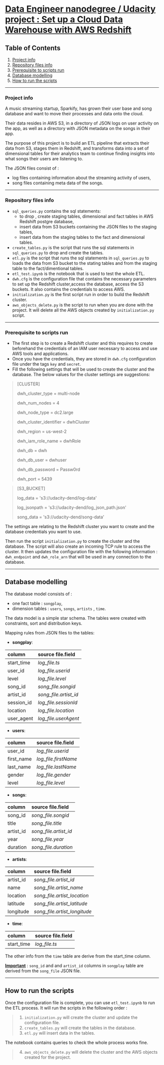 # <u>Data Engineer nanodegree / Udacity project : Set up a Cloud Data Warehouse with AWS Redshift</u>
## Table of Contents
1. [Project info](#project-info)
2. [Repository files info](#repository-files-info)
3. [Prerequisite to scripts run](#pre-requisite)
4. [Database modelling](#database-modelling)
5. [How to run the scripts](#how-to-run-the-scripts)

***

### Project info

A music streaming startup, Sparkify, has grown their user base and song database and want to move their processes and data onto the cloud.

Their data resides in AWS S3, in a directory of JSON logs on user activity on the app, as well as a directory with JSON metadata on the songs in their app.

The purpose of this project is to build an ETL pipeline that extracts their data from S3, stages them in Redshift, and transforms data into a set of dimensional tables for their analytics team to continue finding insights into what songs their users are listening to.

The JSON files consist of :
* log files containing information about the streaming activity of users,
* song files containing meta data of the songs.


***
### Repository files info

* `sql_queries.py` contains the sql statements:
    * to drop , create staging tables, dimensional and fact tables in AWS Redshift postgre  database,
    * insert data from S3 buckets containing the JSON files to the staging tables,
    * insert data from the staging tables to the fact and dimensional tables. 
* `create_tables.py` is the script that runs the sql statements in `sql_queries.py` to drop and create the tables. 
* `etl.py` is the script that runs the sql statements in `sql_queries.py` to loads the data from S3 bucket to the stating tables and from the staging table to the fact/dimentional tables. 
* `etl_test.ipynb` is the notebook that is used to test the whole ETL.
* `dwh.cfg` is the configuration file that contains the necessary parameters to set up the Redshift cluster,access the database, access the S3 buckets. It also contains the credentials to access AWS. 
* `initialization.py` is the first script run in order to build the Redshift cluster. 
* `aws_objects_delete.py` is the script to run when you are done with the project. It will delete all the AWS objects created by `initialization.py` script.



***
### Prerequisite to scripts run

* The first step is to create a Redshift cluster and this requires  to create beforehand the credentials of an IAM user necessary to access and use AWS tools and applications.
* Once you have the credentials, they are stored in `dwh.cfg` configuration file under the tags `key` and `secret`.
* Fill the following settings that will be used to create the cluster and the database.
The below values for the cluster settings are suggestions:

>[CLUSTER]
> 
> dwh_cluster_type = multi-node
> 
> dwh_num_nodes = 4
>
> dwh_node_type = dc2.large
>
> dwh_cluster_identifier = dwhCluster
>
> dwh_region = us-west-2
> 
> dwh_iam_role_name = dwhRole
>
> dwh_db = dwh
>
> dwh_db_user = dwhuser
>
> dwh_db_password = Passw0rd
>
> dwh_port = 5439

> [S3_BUCKET]
>
> log_data = 's3://udacity-dend/log-data'
>
> log_jsonpath = 's3://udacity-dend/log_json_path.json'
> 
> song_data = 's3://udacity-dend/song-data'

The settings are relating to the Redshift cluster you want to create and the database credentials you want to use.

Then run the script `initialization.py` to create the cluster and the database. The script will also create an incoming TCP rule to access the cluster. It then updates the configuration file with the following information :
`dwh_endpoint` and `dwh_role_arn` that will be used in any connection to the database. 

***
## Database modelling

The database model consists of :
* one fact table : `songplay`,
* dimension tables : `users`, `songs`, `artists` , `time`. 

The data model is a simple star schema.
The tables were created with constraints, sort and distribution keys.

Mapping rules from JSON files to the tables:

* __songplay__:

| column | source file.field  |
|:--------------|:-------------|
| start_time | *log_file.ts* |
| user_id | *log_file.userid* |
| level | *log_file.level* |
| song_id | *song_file.songid*|
| artist_id | *song_file.artist_id*|
| session_id | *log_file.sessionId*|
| location | *log_file.location*|
| user_agent | *log_file.userAgent*|

* __users__:

| column | source file.field  |
|:--------------|:-------------|
| user_id | *log_file.userid* |
| first_name | *log_file.firstName* |
| last_name | *log_file.lastName* |
| gender | *log_file.gender*|
| level | *log_file.level*|

* __songs__:

| column | source file.field  |
|:--------------|:-------------|
| song_id | *song_file.songid* |
| title | *song_file.title* |
| artist_id | *song_file.artist_id* |
| year | *song_file.year*|
| duration | *song_file.duration*|

* __artists__:

| column | source file.field  |
|:--------------|:-------------|
| artist_id | *song_file.artist_id* |
| name | *song_file.artist_name* |
| location | *song_file.artist_location* |
| latitude | *song_file.artist_latitude*|
| longitude | *song_file.artist_longitude*|

* __time__:

| column | source file.field  |
|:--------------|:-------------|
| start_time | *log_file.ts* |
The other info from the `time` table are derive
from the start_time column.


**<u>Important</u>** : `song_id` and and `artist_id` columns in `songplay` table are derived from the `song_file` JSON file.

***

## How to run the scripts


Once the configuration file is complete, you can use `etl_test.ipynb` to run the ETL process.
It will run the scripts in the following order :
> 1. `initialization.py` will create the cluster and update the configuration file.
> 2. `create_tables.py` will create the tables in the database.
> 3. `etl.py` will insert data in the tables.

The notebook contains queries to check the whole process works fine.
> 4. `aws_objects_delete.py` will delete the cluster and the AWS objects created for the project.




